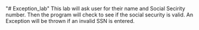 "# Exception_lab" 
This lab will ask user for their name and Social Secirity number. Then the program will check to see if the social security is valid. An Exception will be thrown if an invalid SSN is entered.